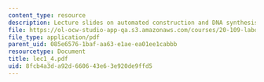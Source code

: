 ```yaml
---
content_type: resource
description: Lecture slides on automated construction and DNA synthesis.
file: https://ol-ocw-studio-app-qa.s3.amazonaws.com/courses/20-109-laboratory-fundamentals-in-biological-engineering-fall-2007/8fcb4a3da92d660643e63e920de9ffd5_lec1_4.pdf
file_type: application/pdf
parent_uid: 085e6576-1baf-aa63-e1ae-ea01ee1cabbb
resourcetype: Document
title: lec1_4.pdf
uid: 8fcb4a3d-a92d-6606-43e6-3e920de9ffd5
---
```

